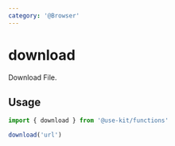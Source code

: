 ```yaml
---
category: '@Browser'
---
```


# download

Download File.

## Usage

```ts
import { download } from '@use-kit/functions'

download('url')
```
